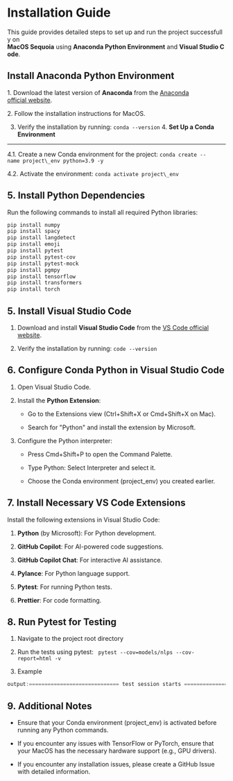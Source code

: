 # Installation Guide

This guide provides detailed steps to set up and run the project successfully on 
**MacOS Sequoia** using **Anaconda Python Environment** and **Visual Studio Code**.

## Install Anaconda Python Environment
1. Download the latest version of **Anaconda** from the [Anaconda official website](https://www.anaconda.com/).

2. Follow the installation instructions for MacOS.

3. Verify the installation by running: `conda --version`
4. **Set Up a Conda Environment**
---------------------------------

4.1.  Create a new Conda environment for the project: `conda create --name project\_env python=3.9 -y`
    
4.2.  Activate the environment: `conda activate project\_env`
    

5. **Install Python Dependencies**
----------------------------------

Run the following commands to install all required Python libraries:

```bash
pip install numpy
pip install spacy 
pip install langdetect
pip install emoji
pip install pytest
pip install pytest-cov
pip install pytest-mock
pip install pgmpy
pip install tensorflow
pip install transformers 
pip install torch
```

5. **Install Visual Studio Code**
---------------------------------

1.  Download and install **Visual Studio Code** from the [VS Code official website](https://code.visualstudio.com/download).
    
2.  Verify the installation by running: `code --version`
    

6. **Configure Conda Python in Visual Studio Code**
---------------------------------------------------

1.  Open Visual Studio Code.
    
2.  Install the **Python Extension**:
    
    *   Go to the Extensions view (Ctrl+Shift+X or Cmd+Shift+X on Mac).
        
    *   Search for "Python" and install the extension by Microsoft.
        
3.  Configure the Python interpreter:
    
    *   Press Cmd+Shift+P to open the Command Palette.
        
    *   Type Python: Select Interpreter and select it.
        
    *   Choose the Conda environment (project\_env) you created earlier.
        

7. **Install Necessary VS Code Extensions**
-------------------------------------------

Install the following extensions in Visual Studio Code:

1.  **Python** (by Microsoft): For Python development.
    
2.  **GitHub Copilot**: For AI-powered code suggestions.
    
3.  **GitHub Copilot Chat**: For interactive AI assistance.
    
4.  **Pylance**: For Python language support.
    
5.  **Pytest**: For running Python tests.
    
6.  **Prettier**: For code formatting.
    

8. **Run Pytest for Testing**
-----------------------------

1.  Navigate to the project root directory
    
2.  Run the tests using pytest: ` pytest --cov=models/nlps --cov-report=html -v`
    
3.  Example
```python 
output:============================= test session starts =============================platform darwin -- Python 3.9.x, pytest-7.x.x, py-1.x.x, pluggy-1.x.xrootdir: /Users/apple/Documents/Projects/Samhailplugins: cov-3.x.xcollected 10 itemstests/models/base\_models/test\_bert.py ..........                        \[100%\]---------- coverage: platform darwin, python 3.9.x ----------Name                                      Stmts   Miss  Cover   Missing-----------------------------------------------------------------------models/base\_models/bert.py                  50      0   100%-----------------------------------------------------------------------============================== 10 passed in 2.34s ==============================
```    

9. **Additional Notes**
-----------------------

*   Ensure that your Conda environment (project\_env) is activated before running any Python commands.
    
*   If you encounter any issues with TensorFlow or PyTorch, ensure that your MacOS has the necessary hardware support (e.g., GPU drivers).

* If you encounter any installation issues, please create a GitHub Issue with detailed information.